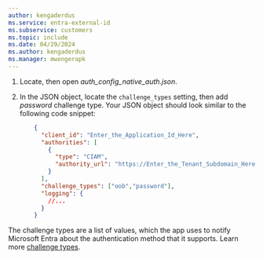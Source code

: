 ```yaml
---
author: kengaderdus
ms.service: entra-external-id
ms.subservice: customers
ms.topic: include
ms.date: 04/29/2024
ms.author: kengaderdus
ms.manager: mwongerapk
---
```


1. Locate, then open *auth_config_native_auth.json*.

1. In the JSON object, locate the `challenge_types` setting, then add *password* challenge type. Your JSON object should look similar to the following code snippet:

    ```json
        { 
          "client_id": "Enter_the_Application_Id_Here", 
          "authorities": [ 
            { 
              "type": "CIAM", 
              "authority_url": "https://Enter_the_Tenant_Subdomain_Here.ciamlogin.com/Enter_the_Tenant_Subdomain_Here.onmicrosoft.com/" 
            } 
          ], 
          "challenge_types": ["oob","password"], 
          "logging": { 
            //...
          } 
        }
    ```

  The challenge types are a list of values, which the app uses to notify Microsoft Entra about the authentication method that it supports. Learn more [challenge types](../../concept-native-authentication-challenge-types.md).